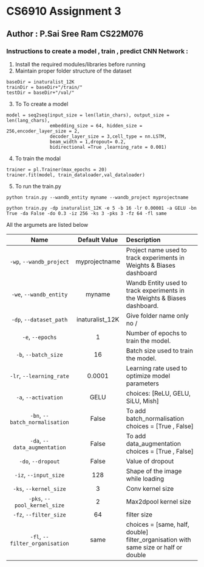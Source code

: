 # CS6910 Assignment 3
## Author : P.Sai Sree Ram CS22M076
### Instructions to create a model , train , predict CNN Network :
1. Install the required modules/libraries before running
2. Maintain proper folder structure of the dataset
```
baseDir = inaturalist_12K
trainDir = baseDir+"/train/"
testDir = baseDir+"/val/"
```
3. To To create a model
```
model = seq2seq(input_size = len(latin_chars), output_size = len(lang_chars),
                embedding_size = 64, hidden_size = 256,encoder_layer_size = 2,
                decoder_layer_size = 3,cell_type = nn.LSTM,
                beam_width = 1,dropout= 0.2,
                bidirectional =True ,learning_rate = 0.001)
```
4. To train the modal
```
trainer = pl.Trainer(max_epochs = 20)
trainer.fit(model, train_dataloader,val_dataloader)

```

5. To run the train.py
 ```
python train.py --wandb_entity myname --wandb_project myprojectname

python train.py -dp inaturalist_12K -e 5 -b 16 -lr 0.00001 -a GELU -bn True -da False -do 0.3 -iz 256 -ks 3 -pks 3 -fz 64 -fl same
 ```
All the argumets are listed below 

| Name | Default Value | Description |
| :---: | :----------: | :--------|
| `-wp`, `--wandb_project` | myprojectname | Project name used to track experiments in Weights & Biases dashboard |
| `-we`, `--wandb_entity` | myname | Wandb Entity used to track experiments in the Weights & Biases dashboard. |
| `-dp`, `--dataset_path` | inaturalist_12K | Give folder name only no / |
| `-e`, `--epochs` | 1 | Number of epochs to train the model. |
| `-b`, `--batch_size` | 16 | Batch size used to train the model. |
| `-lr`, `--learning_rate` | 0.0001 | Learning rate used to optimize model parameters |
| `-a`, `--activation`| GELU | choices: [ReLU, GELU, SiLU, Mish] |
| `-bn`, `--batch_normalisation` | False | To add batch_normalisation choices = [True , False] |
| `-da`, `--data_augmentation` | False | To add data_augmentation choices = [True , False] |
| `-do`, `--dropout` | False | Value of dropout |
| `-iz`, `--input_size` | 128 | Shape of the image while loading|
| `-ks`, `--kernel_size` | 3 | Conv kernel size |
| `-pks`, `--pool_kernel_size` | 2 | Max2dpool kernel size |
| `-fz`, `--filter_size` | 64 | filter size |
| `-fl`, `--filter_organisation` | same | choices = [same, half, double] filter_organisation with same size or half or double |

